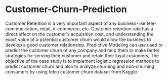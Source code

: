 # Customer-Churn-Prediction

Customer Retention is a very important aspect of any business-like tele-communication, retail, e-commerce, etc. Customer retention rate has a direct effect on the customer's acquisition cost, and understanding the exact value of a potential customer churn would allow the business to develop a good customer relationship.  Predictive Modeling can use used to predict the customer churn of any company and help them to make better strategies for serving their customer and retain their loyal customers, The objective of the case study is to implement logistic regression methods to predict customer churn and also to analyze churning and non-churning consumers by using telco customer churn dataset from Kaggle.                                                                                                                          
